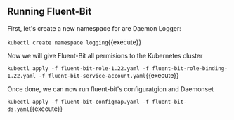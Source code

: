 ## Running Fluent-Bit

First, let's create a new namespace for are Daemon Logger:

`kubectl create namespace logging`{{execute}}

Now we will give Fluent-Bit all permisions to the Kubernetes cluster

`kubectl apply -f fluent-bit-role-1.22.yaml -f fluent-bit-role-binding-1.22.yaml -f fluent-bit-service-account.yaml`{{execute}}

Once done, we can now run fluent-bit's configuratgion and Daemonset

`kubectl apply -f fluent-bit-configmap.yaml -f fluent-bit-ds.yaml`{{execute}}